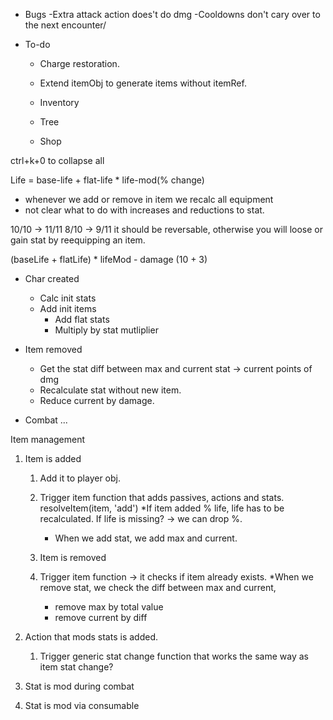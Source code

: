 - Bugs
    -Extra attack action does't do dmg
    -Cooldowns don't cary over to the next encounter/

- To-do
    - Charge restoration.
    - Extend itemObj to generate items without itemRef.
    
    - Inventory
    - Tree
    - Shop

ctrl+k+0 to collapse all

Life = base-life + flat-life * life-mod(% change)
- whenever we add or remove in item we recalc all equipment
- not clear what to do with increases and reductions to stat.

10/10 -> 11/11
8/10 -> 9/11
it should be reversable, otherwise you will loose or gain stat by reequipping an item.

(baseLife + flatLife) * lifeMod - damage
(10 + 3)

- Char created
    - Calc init stats
    - Add init items
        - Add flat stats
        - Multiply by stat mutliplier

- Item removed
    - Get the stat diff between max and current stat -> current points of dmg
    - Recalculate stat without new item.
    - Reduce current by damage.

- Combat
...



Item management

1. Item is added
    1. Add it to player obj.
    2. Trigger item function that adds passives, actions and stats. resolveItem(item, 'add'<check if item exists in inventory>)
        *If item added % life, life has to be recalculated. If life is missing? -> we can drop %.
        - When we add stat, we add max and current.
            
    3. Item is removed
    4. Trigger item function -> it checks if item already exists.
        *When we remove stat, we check the diff between max and current, 
        - remove max by total value 
        - remove current by diff

2. Action that mods stats is added.
    1. Trigger generic stat change function that works the same way as item stat change?

3. Stat is mod during combat

4. Stat is mod via consumable